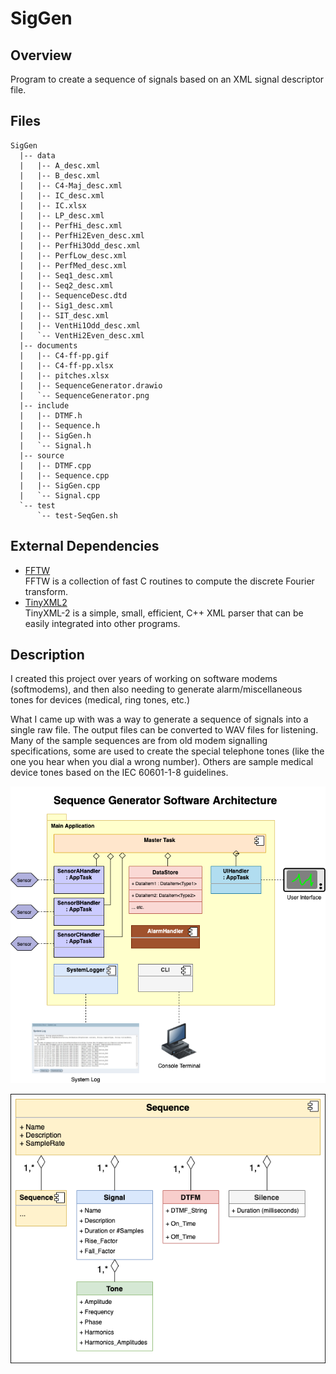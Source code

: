 # SigGen

## Overview

Program to create a sequence of signals based on an XML signal descriptor file.

## Files

```text
SigGen
  |-- data
  |   |-- A_desc.xml
  |   |-- B_desc.xml
  |   |-- C4-Maj_desc.xml
  |   |-- IC_desc.xml
  |   |-- IC.xlsx
  |   |-- LP_desc.xml
  |   |-- PerfHi_desc.xml
  |   |-- PerfHi2Even_desc.xml
  |   |-- PerfHi3Odd_desc.xml
  |   |-- PerfLow_desc.xml
  |   |-- PerfMed_desc.xml
  |   |-- Seq1_desc.xml
  |   |-- Seq2_desc.xml
  |   |-- SequenceDesc.dtd
  |   |-- Sig1_desc.xml
  |   |-- SIT_desc.xml
  |   |-- VentHi1Odd_desc.xml
  |   `-- VentHi2Even_desc.xml
  |-- documents
  |   |-- C4-ff-pp.gif
  |   |-- C4-ff-pp.xlsx
  |   |-- pitches.xlsx
  |   |-- SequenceGenerator.drawio
  |   `-- SequenceGenerator.png
  |-- include
  |   |-- DTMF.h
  |   |-- Sequence.h
  |   |-- SigGen.h
  |   `-- Signal.h
  |-- source
  |   |-- DTMF.cpp
  |   |-- Sequence.cpp
  |   |-- SigGen.cpp
  |   `-- Signal.cpp
  `-- test
      `-- test-SeqGen.sh
```

## External Dependencies

* [FFTW](http://www.fftw.org/doc/)  
  FFTW is a collection of fast C routines to compute the discrete Fourier transform.
* [TinyXML2](https://github.com/leethomason/tinyxml2)  
  TinyXML-2 is a simple, small, efficient, C++ XML parser that can be easily integrated into other programs.

## Description

I created this project over years of working on software modems (softmodems), and then also needing to generate
alarm/miscellaneous tones for devices (medical, ring tones, etc.)

What I came up with was a way to generate a sequence of signals into a single raw file. The output files
can be converted to WAV files for listening. Many of the sample sequences are from old modem signalling
specifications, some are used to create the special telephone tones (like the one you hear when you dial
a wrong number). Others are sample medical device tones based on the IEC 60601-1-8 guidelines.


![Sequence Generator Software Architecture](documents/SequenceGenerator.png)  


![Sequence Definition](documents/SequenceDefinition.png)  



